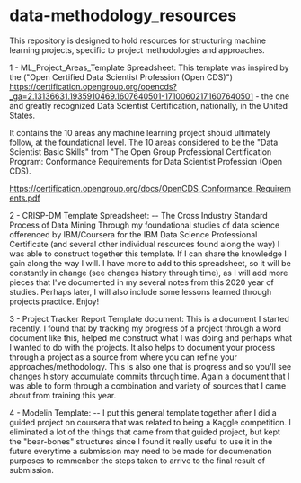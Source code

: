# data-methodology_resources
This repository is designed to hold resources for structuring machine learning projects, specific to project methodologies and approaches.

1 - ML_Project_Areas_Template Spreadsheet:
This template was inspired by the ("Open Certified Data Scientist Profession (Open CDS)") https://certification.opengroup.org/opencds?_ga=2.13136631.1935910469.1607640501-1710060217.1607640501 - the one and greatly recognized Data Scientist Certification, nationally, in the United States.

It contains the 10 areas any machine learning project should ultimately follow, at the foundational level.  The 10 areas considered to be the "Data Scientist Basic Skills" from "The Open Group Professional Certification Program: Conformance Requirements for Data Scientist Profession (Open CDS).

https://certification.opengroup.org/docs/OpenCDS_Conformance_Requirements.pdf

2 - CRISP-DM Template Spreadsheet: -- The Cross Industry Standard Process of Data Mining
Through my foundational studies of data science offerenced by IBM/Coursera for the IBM Data Science Professional Certificate (and several other individual resources found along the way) I was able to construct together this template.  If I can share the knowledge I gain along the way I will.  I have more to add to this spreadsheet, so it will be constantly in change (see changes history through time), as I will add more pieces that I've documented in my several notes from this 2020 year of studies. Perhaps later, I will also include some lessons learned through projects practice. Enjoy!

3 - Project Tracker Report Template document:
This is a document I started recently.  I found that by tracking my progress of a project through a word document like this, helped me construct what I was doing and perhaps what I wanted to do with the projects.  It also helps to document your process through a project as a source from where you can refine your approaches/methodology.  This is also one that is progress and so you'll see changes history accumulate commits through time.  Again a document that I was able to form through a combination and variety of sources that I came about from training this year. 

4 - Modelin Template: -- I put this general template together after I did a guided project on coursera that was related to being a Kaggle competition.  I eliminated a lot of the things that came from that guided project, but kept the "bear-bones" structures since I found it really useful to use it in the future everytime a submission may need to be made for documenation purposes to remmenber the steps taken to arrive to the final result of submission.  

